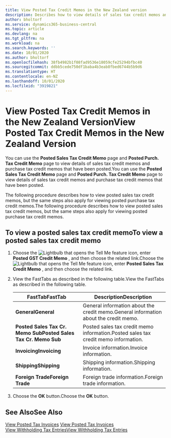 ```yaml
---
title: View Posted Tax Credit Memos in the New Zealand version
description: Describes how to view details of sales tax credit memos and purchase tax credit memos that have been posted in the New Zealand version.
author: bholtorf
ms.service: dynamics365-business-central
ms.topic: article
ms.devlang: na
ms.tgt_pltfrm: na
ms.workload: na
ms.search.keywords: ''
ms.date: 10/01/2020
ms.author: bholtorf
ms.openlocfilehash: 38fb4982b1f08fad9536e18059cfe25294bfbc40
ms.sourcegitcommit: ddbb5cede750df1baba4b3eab8fbed6744b5b9d6
ms.translationtype: HT
ms.contentlocale: en-NZ
ms.lasthandoff: 10/01/2020
ms.locfileid: "3919821"
---
```

# <a name="view-posted-tax-credit-memos-in-the-new-zealand-version"></a><span data-ttu-id="88160-103">View Posted Tax Credit Memos in the New Zealand Version</span><span class="sxs-lookup"><span data-stu-id="88160-103">View Posted Tax Credit Memos in the New Zealand Version</span></span>

<span data-ttu-id="88160-104">You can use the **Posted Sales Tax Credit Memo** page and **Posted Purch. Tax Credit Memo** page to view details of sales tax credit memos and purchase tax credit memos that have been posted.</span><span class="sxs-lookup"><span data-stu-id="88160-104">You can use the **Posted Sales Tax Credit Memo** page and **Posted Purch. Tax Credit Memo** page to view details of sales tax credit memos and purchase tax credit memos that have been posted.</span></span>  

<span data-ttu-id="88160-105">The following procedure describes how to view posted sales tax credit memos, but the same steps also apply for viewing posted purchase tax credit memos.</span><span class="sxs-lookup"><span data-stu-id="88160-105">The following procedure describes how to view posted sales tax credit memos, but the same steps also apply for viewing posted purchase tax credit memos.</span></span>  

## <a name="to-view-a-posted-sales-tax-credit-memo"></a><span data-ttu-id="88160-106">To view a posted sales tax credit memo</span><span class="sxs-lookup"><span data-stu-id="88160-106">To view a posted sales tax credit memo</span></span>  
1. <span data-ttu-id="88160-107">Choose the ![Lightbulb that opens the Tell Me feature](../../media/ui-search/search_small.png "Tell me what you want to do") icon, enter **Posted GST Credit Memo** , and then choose the related link.</span><span class="sxs-lookup"><span data-stu-id="88160-107">Choose the ![Lightbulb that opens the Tell Me feature](../../media/ui-search/search_small.png "Tell me what you want to do") icon, enter **Posted Sales Tax Credit Memo** , and then choose the related link.</span></span>  
2. <span data-ttu-id="88160-108">View the FastTabs as described in the following table.</span><span class="sxs-lookup"><span data-stu-id="88160-108">View the FastTabs as described in the following table.</span></span>  

    |<span data-ttu-id="88160-109">FastTab</span><span class="sxs-lookup"><span data-stu-id="88160-109">FastTab</span></span>|<span data-ttu-id="88160-110">Description</span><span class="sxs-lookup"><span data-stu-id="88160-110">Description</span></span>|  
    |-------------|---------------------------------------|  
    |<span data-ttu-id="88160-111">**General**</span><span class="sxs-lookup"><span data-stu-id="88160-111">**General**</span></span>|<span data-ttu-id="88160-112">General information about the credit memo.</span><span class="sxs-lookup"><span data-stu-id="88160-112">General information about the credit memo.</span></span>|  
    |<span data-ttu-id="88160-113">**Posted Sales Tax Cr. Memo Sub**</span><span class="sxs-lookup"><span data-stu-id="88160-113">**Posted Sales Tax Cr. Memo Sub**</span></span>|<span data-ttu-id="88160-114">Posted sales tax credit memo information.</span><span class="sxs-lookup"><span data-stu-id="88160-114">Posted sales tax credit memo information.</span></span>|  
    |<span data-ttu-id="88160-115">**Invoicing**</span><span class="sxs-lookup"><span data-stu-id="88160-115">**Invoicing**</span></span>|<span data-ttu-id="88160-116">Invoice information.</span><span class="sxs-lookup"><span data-stu-id="88160-116">Invoice information.</span></span>|  
    |<span data-ttu-id="88160-117">**Shipping**</span><span class="sxs-lookup"><span data-stu-id="88160-117">**Shipping**</span></span>|<span data-ttu-id="88160-118">Shipping information.</span><span class="sxs-lookup"><span data-stu-id="88160-118">Shipping information.</span></span>|  
    |<span data-ttu-id="88160-119">**Foreign Trade**</span><span class="sxs-lookup"><span data-stu-id="88160-119">**Foreign Trade**</span></span>|<span data-ttu-id="88160-120">Foreign trade information.</span><span class="sxs-lookup"><span data-stu-id="88160-120">Foreign trade information.</span></span>|  

3.  <span data-ttu-id="88160-121">Choose the **OK** button.</span><span class="sxs-lookup"><span data-stu-id="88160-121">Choose the **OK** button.</span></span>  

## <a name="see-also"></a><span data-ttu-id="88160-122">See Also</span><span class="sxs-lookup"><span data-stu-id="88160-122">See Also</span></span>  
<span data-ttu-id="88160-123">[View Posted Tax Invoices](how-to-view-posted-tax-invoices.md) </span><span class="sxs-lookup"><span data-stu-id="88160-123">[View Posted Tax Invoices](how-to-view-posted-tax-invoices.md) </span></span>  
[<span data-ttu-id="88160-124">View Withholding Tax Entries</span><span class="sxs-lookup"><span data-stu-id="88160-124">View Withholding Tax Entries</span></span>](how-to-view-withholding-tax-entries.md) 
